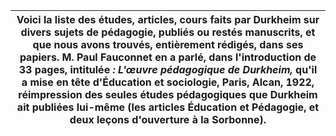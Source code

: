 | Voici la liste des études, articles, cours faits par Durkheim sur divers sujets de pédagogie, publiés ou restés manuscrits, et que nous avons trouvés, entièrement rédigés, dans ses papiers. M. Paul Fauconnet en a parlé, dans l'introduction de 33 pages, intitulée _: L'œuvre pédagogique de Durkheim,_ qu'il a mise en tête d'Éducation et sociologie, Paris, Alcan, 1922, réimpression des seules études pédagogiques que Durkheim ait publiées lui-même (les articles Éducation et Pédagogie, et deux leçons d'ouverture à la Sorbonne). |
| --- |
